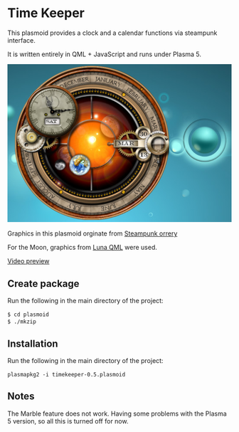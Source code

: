 Time Keeper
===========
This plasmoid provides a clock and a calendar functions via steampunk interface.  

It is written entirely in QML + JavaScript and runs under Plasma 5.

![Time Keeper](tk.jpg)

Graphics in this plasmoid orginate from [Steampunk orrery](http://lightquick.co.uk/downloads/steampunk-orrery-xwidget.html)  

For the Moon, graphics from [Luna QML](http://kde-apps.org/content/show.php?content=140204) were used.  

[Video preview](http://vimeo.com/69154043)  

Create package
--------------

Run the following in the main directory of the project:

    $ cd plasmoid
    $ ./mkzip


Installation
------------

Run the following in the main directory of the project:

    plasmapkg2 -i timekeeper-0.5.plasmoid

Notes
-----

The Marble feature does not work. Having some problems with the Plasma 5 version,
so all this is turned off for now.

